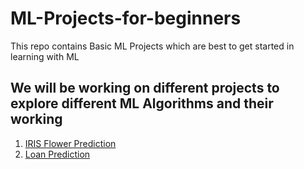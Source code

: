 # ML-Projects-for-beginners
This repo contains Basic ML Projects which are best to get started in learning with ML

## We will be working on different projects to explore different ML Algorithms and their working

1. [IRIS Flower Prediction](https://github.com/dsc-sits/ML-Projects-for-beginners/tree/master/IRIS)
2. [Loan Prediction](https://github.com/dsc-sits/ML-Projects-for-beginners/tree/master/LOAN)
